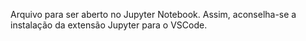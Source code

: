 Arquivo para ser aberto no Jupyter Notebook. Assim, aconselha-se a instalação da extensão Jupyter para o VSCode.
